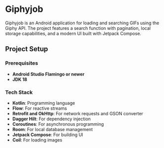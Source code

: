 # Giphyjob

Giphyjob is an Android application for loading and searching GIFs using the Giphy API. The project features a search function with pagination, local storage capabilities, and a modern UI built with Jetpack Compose.

## Project Setup

### Prerequisites

- **Android Studio Flamingo or newer**
- **JDK 18**

### Tech Stack

- **Kotlin**: Programming language
- **Flow**: For reactive streams
- **Retrofit and OkHttp**: For network requests and GSON converter
- **Dagger Hilt**: For dependency injection
- **Coroutines**: For asynchronous programming
- **Room**: For local database management
- **Jetpack Compose**: For building UI
- **Coil**: For loading images
